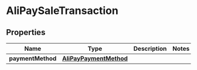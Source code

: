 
# AliPaySaleTransaction

## Properties
Name | Type | Description | Notes
------------ | ------------- | ------------- | -------------
**paymentMethod** | [**AliPayPaymentMethod**](AliPayPaymentMethod.md) |  | 



